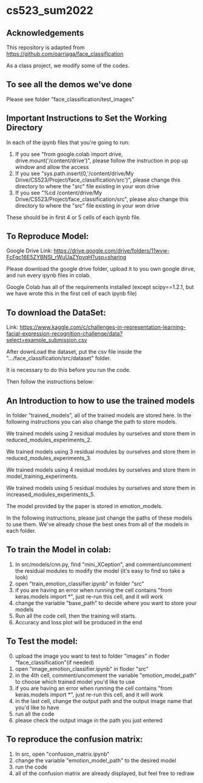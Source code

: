 # cs523_sum2022

## Acknowledgements
This repository is adapted from https://github.com/oarriaga/face_classification

As a class project, we modify some of the codes.


## To see all the demos we've done
Please see folder "face_classification/test_images"

## Important Instructions to Set the Working Directory
In each of the ipynb files that you're going to run:

1. If you see "from google.colab import drive, drive.mount('/content/drive')", please follow the instruction in pop up window and allow the access
2. If you see "sys.path.insert(0,'/content/drive/My Drive/CS523/Project/face_classification/src')", please change this directory to where the "src" file existing in your won drive
3. If you see "%cd /content/drive/My Drive/CS523/Project/face_classification/src", please also change this directory to where the "src" file existing in your won drive

These should be in first 4 or 5 cells of each ipynb file.


## To Reproduce Model:
Google Drive Link: https://drive.google.com/drive/folders/11wvw-FcFqc16E5ZYBNSI_rWuUaZYpyqH?usp=sharing

Please download the google drive folder, upload it to you own google dirve, and run every ipynb files in colab.

Google Colab has all of the requirements installed (except scipy==1.2.1, but we have wrote this in the first cell of each ipynb file)

## To download the DataSet:
Link: https://www.kaggle.com/c/challenges-in-representation-learning-facial-expression-recognition-challenge/data?select=example_submission.csv

After downLoad the dataset, put the csv file inside the ".../face_classification/src/dataset" folder.

It is necessary to do this before you run the code.

Then follow the instructions below:


## An Introduction to how to use the trained models

In folder "trained_models", all of the trained models are stored here. In the following instructions you can also change the path to store models.

We trained models using 2 residual modules by ourselves and store them in reduced_modules_experiments_2.

We trained models using 3 residual modules by ourselves and store them in reduced_modules_experiments_3.

We trained models using 4 residual modules by ourselves and store them in model_training_experiments.

We trained models using 5 residual modules by ourselves and store them in increased_modules_experiments_5.

The model provided by the paper is stored in emotion_models.
 
In the following instructions, please just change the paths of these models to use them. We've already chose the best ones from all of the models in each folder.
 
	 
## To train the Model in colab:
1. In src/models/cnn.py, find "mini_XCeption", and comment/uncomment the residual modules to modify the model (it's easy to find so take a look)
2. open "train_emotion_classifier.ipynb" in folder "src"
3. if you are having an error when running the cell contains "from keras.models import *", just re-run this cell, and it will work
4. change the variable "base_path" to decide where you want to store your models
4. Run all the code cell, then the training will starts. 
5. Accuracy and loss plot will be produced in the end 

## To Test the model:
0. upload the image you want to test to folder "images" in floder "face_classification"(if needed)
1. open "image_emotion_classifier.ipynb" in floder "src"
2. in the 4th cell, comment/uncomment the variable "emotion_model_path" to choose which trained model you'd like to use
3. if you are having an error when running the cell contains "from keras.models import *", just re-run this cell, and it will work
4. in the last cell, change the output path and the output image name that you'd like to have
5. run all the code
6. please check the output image in the path you just entered

## To reproduce the confusion matrix:
1. In src, open "confusion_matrix.ipynb"
2. change the variable "emotion_model_path" to the desired model
3. run the code
4. all of the confusion matrix are already displayed, but feel free to redraw
